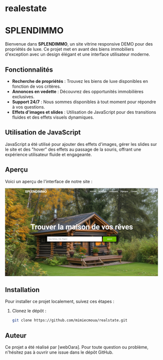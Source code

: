 # realestate

# SPLENDIMMO

Bienvenue dans **SPLENDIMMO**, un site vitrine responsive DEMO pour des propriétés de luxe. Ce projet met en avant des biens immobiliers d'exception avec un design élégant et une interface utilisateur moderne.

## Fonctionnalités

- **Recherche de propriétés** : Trouvez les biens de luxe disponibles en fonction de vos critères.
- **Annonces en vedette** : Découvrez des opportunités immobilières exclusives.
- **Support 24/7** : Nous sommes disponibles à tout moment pour répondre à vos questions.
- **Effets d'images et slides** : Utilisation de JavaScript pour des transitions fluides et des effets visuels dynamiques.

## Utilisation de JavaScript

JavaScript a été utilisé pour ajouter des effets d'images, gérer les slides sur le site et des "hover" des effets au passage de la souris, offrant une expérience utilisateur fluide et engageante.

## Aperçu

Voici un aperçu de l'interface de notre site :

![Capture d'écran du site](./imG/capture-splendimmo.png)

## Installation

Pour installer ce projet localement, suivez ces étapes :

1. Clonez le dépôt :
   ```bash
   git clone https://github.com/mimiecmoua/realstate.git
   ```

## Auteur

Ce projet a été réalisé par [webOara]. Pour toute question ou problème, n'hésitez pas à ouvrir une issue dans le dépôt GitHub.
